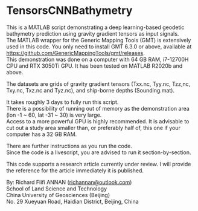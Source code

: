 # TensorsCNNBathymetry
This is a MATLAB script demonstrating a deep learning-based geodetic bathymetry prediction using gravity gradient tensors as input signals. <br>
The MATLAB wrapper for the Generic Mapping Tools (GMT) is extensively used in this code. 
You only need to install GMT 6.3.0 or above, available at https://github.com/GenericMappingTools/gmt/releases. <br>
This demonstration was done on a computer with 64 GB RAM, i7-12700H CPU and RTX 3050Ti GPU. It has been tested on MATLAB R2020b and above. <br>

The datasets are grids of gravity gradient tensors (Txx.nc, Tyy.nc, Tzz,nc, Txy.nc, Txz.nc and Tyz.nc), and ship-borne depths (Sounding.mat).

It takes roughly 3 days to fully run this script. <br>
There is a possibility of running out of memory as the demonstration area (lon -1 ~ 60, lat -31 ~ 30) is very large. <br>
Access to a more powerful GPU is highly recommended. It is advisable to cut out a study area smaller than, or preferably half of, this one if your computer has a 32 GB RAM. <br>

There are further instructions as you run the code. <br>
Since the code is a livescript, you are advised to run it section-by-section.

This code supports a research article currently under review. I will provide the reference for the article immediately it is published.

By: Richard Fiifi ANNAN (richannan@outlook.com) <br>
    School of Land Science and Technology <br>
    China University of Geosciences (Beijing) <br>
    No. 29 Xueyuan Road, Haidian District, Beijing, China <br>
